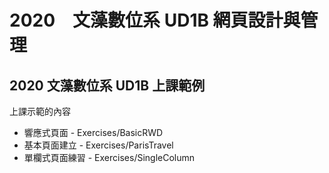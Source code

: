 # 2020　文藻數位系 UD1B 網頁設計與管理

## 2020 文藻數位系 UD1B 上課範例

上課示範的內容

* 響應式頁面 - Exercises/BasicRWD
* 基本頁面建立 - Exercises/ParisTravel
* 單欄式頁面練習 - Exercises/SingleColumn

